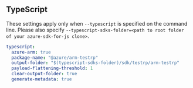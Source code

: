 ## TypeScript

These settings apply only when `--typescript` is specified on the command line.
Please also specify `--typescript-sdks-folder=<path to root folder of your azure-sdk-for-js clone>`.

``` yaml $(typescript)
typescript:
  azure-arm: true
  package-name: "@azure/arm-testrp"
  output-folder: "$(typescript-sdks-folder)/sdk/testrp/arm-testrp"
  payload-flattening-threshold: 1
  clear-output-folder: true
  generate-metadata: true
```
